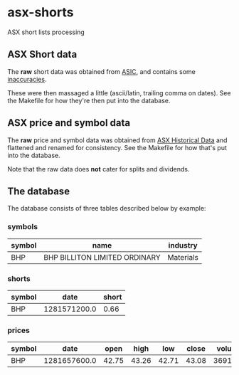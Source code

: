 # asx-shorts
ASX short lists processing

## ASX Short data

The **raw** short data was obtained from
[ASIC](https://asic.gov.au/regulatory-resources/markets/short-selling/short-position-reports-table/), and
contains some [inaccuracies](https://asic.gov.au/regulatory-resources/markets/short-selling/short-selling-reports-notice/).

These were then massaged a little (ascii/latin, trailing comma on dates). See the Makefile for how they're then put
into the database.

## ASX price and symbol data

The **raw** price and symbol data was obtained from
[ASX Historical Data](https://www.asxhistoricaldata.com/archive/) and flattened
and renamed for consistency. See the Makefile for how that's put into the
database.

Note that the raw data does **not** cater for splits and dividends.

## The database

The database consists of three tables described below by example:

### symbols
symbol | name | industry
------ | ---- | ---
BHP    | BHP BILLITON LIMITED ORDINARY | Materials

### shorts
symbol | date | short
------ | ---- | -------
BHP    | 1281571200.0 | 0.66

### prices
symbol | date | open | high | low | close | volume
------ | ---- | ---- | ---- | --- | ----- | ------
BHP    | 1281657600.0 | 42.75 | 43.26 | 42.71 | 43.08 | 3691070
